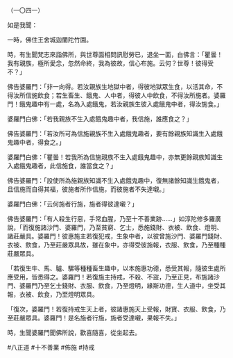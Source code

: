 （一〇四一）

如是我聞：

一時，佛住王舍城迦蘭陀竹園。

時，有生聞梵志來詣佛所，與世尊面相問訊慰勞已，退坐一面，白佛言：「瞿曇！我有親族，極所愛念，忽然命終，我為彼故，信心布施。云何？世尊！彼得受不？」

佛告婆羅門：「非一向得。若汝親族生地獄中者，得彼地獄眾生食，以活其命，不得汝所信施飲食；若生畜生、餓鬼、人中者，得彼人中飲食，不得汝所施者。婆羅門！餓鬼趣中有一處，名為入處餓鬼，若汝親族生彼入處餓鬼中者，得汝施食。」

婆羅門白佛：「若我親族不生入處餓鬼趣中者，我信施，誰應食之？」

佛告婆羅門：「若汝所可為信施親族不生入處餓鬼趣者，要有餘親族知識生入處餓鬼趣中者，得食之。」

婆羅門白佛：「瞿曇！若我所為信施親族不生入處餓鬼趣中，亦無更餘親族知識生入處餓鬼趣者，此信施食，誰當食之？」

佛告婆羅門：「設使所為施親族知識不生入處餓鬼趣中，復無諸餘知識生餓鬼者，且信施而自得其福，彼施者所作信施，而彼施者不失達嚫。」

婆羅門白佛：「云何施者行施，施者得彼達嚫？」

佛告婆羅門：「有人殺生行惡，手常血腥，乃至十不善業跡……」如淳陀修多羅廣說，「而復施諸沙門、婆羅門，乃至貧窮、乞士，悉施錢財、衣被、飲食、燈明、諸莊嚴具。婆羅門！彼惠施主若復犯戒，生象中者，以彼曾施沙門、婆羅門錢財、衣被、飲食，乃至莊嚴眾具故，雖在象中，亦得受彼施報，衣服、飲食，乃至種種莊嚴眾具。

「若復生牛、馬、驢、騾等種種畜生趣中，以本施惠功德，悉受其報，隨彼生處所應受用，皆悉得之。婆羅門！若復施主持戒，不殺、不盜，乃至正見，布施諸沙門、婆羅門乃至乞士錢財、衣服、飲食，乃至燈明，緣斯功德，生人道中，坐受其報，衣被、飲食，乃至燈明眾具。

「復次，婆羅門！若復持戒生天上者，彼諸惠施天上受報，財寶、衣服、飲食，乃至莊嚴眾具。婆羅門！是名施者行施，施者受達嚫，果報不失。」

時，生聞婆羅門聞佛所說，歡喜隨喜，從坐起去。






#八正道
#十不善業
#佈施
#持戒
